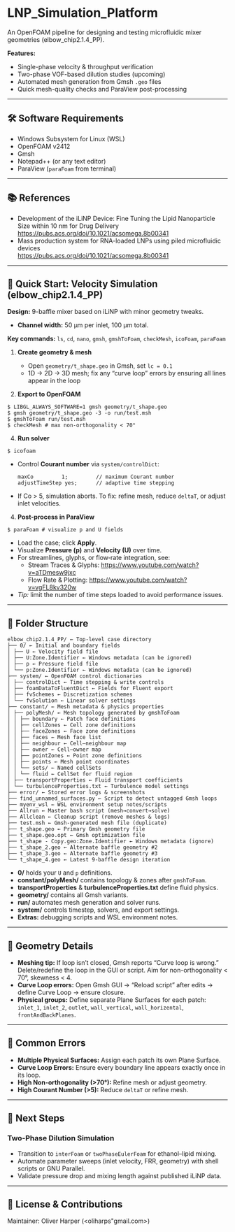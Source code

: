 # LNP_Simulation_Platform

An OpenFOAM pipeline for designing and testing microfluidic mixer geometries (elbow_chip2.1.4_PP).  

**Features:**  
- Single-phase velocity & throughput verification  
- Two-phase VOF-based dilution studies (upcoming)  
- Automated mesh generation from Gmsh `.geo` files  
- Quick mesh-quality checks and ParaView post-processing  

---

## 🛠 Software Requirements

- Windows Subsystem for Linux (WSL)  
- OpenFOAM v2412  
- Gmsh  
- Notepad++ (or any text editor)  
- ParaView (`paraFoam` from terminal)  

---

## 📚 References

- Development of the iLiNP Device: Fine Tuning the Lipid Nanoparticle Size within 10 nm for Drug Delivery  
  https://pubs.acs.org/doi/10.1021/acsomega.8b00341  
- Mass production system for RNA-loaded LNPs using piled microfluidic devices  
  https://pubs.acs.org/doi/10.1021/acsomega.8b00341  

---

## 🏁 Quick Start: Velocity Simulation (elbow_chip2.1.4_PP)

**Design:** 9-baffle mixer based on iLiNP with minor geometry tweaks.  
- **Channel width:** 50 µm per inlet, 100 µm total.  


**Key commands:** `ls`, `cd`, `nano`, `gmsh`, `gmshToFoam`, `checkMesh`, `icoFoam`, `paraFoam`

1. **Create geometry & mesh**  
   - Open `geometry/t_shape.geo` in Gmsh, set `lc = 0.1`  
   - 1D → 2D → 3D mesh; fix any “curve loop” errors by ensuring all lines appear in the loop
     
2. **Export to OpenFOAM**
```
$ LIBGL_ALWAYS_SOFTWARE=1 gmsh geometry/t_shape.geo
$ gmsh geometry/t_shape.geo -3 -o run/test.msh
$ gmshToFoam run/test.msh
$ checkMesh # max non-orthogonality < 70°
```

4. **Run solver**  
```
$ icofoam
```
- Control **Courant number** via `system/controlDict`:  
  ```
  maxCo         1;         // maximum Courant number
  adjustTimeStep yes;      // adaptive time stepping
  ```
- If Co > 5, simulation aborts. To fix: refine mesh, reduce `deltaT`, or adjust inlet velocities.

4. **Post-process in ParaView**  
```
$ paraFoam # visualize p and U fields
```
- Load the case; click **Apply**.  
- Visualize **Pressure (p)** and **Velocity (U)** over time.  
- For streamlines, glyphs, or flow‐rate integration, see:  
  - Stream Traces & Glyphs: https://www.youtube.com/watch?v=aTDmesw9jxc  
  - Flow Rate & Plotting: https://www.youtube.com/watch?v=vgFL8kv320w  
- *Tip:* limit the number of time steps loaded to avoid performance issues.

---

## 📁 Folder Structure
```text
elbow_chip2.1.4_PP/ ← Top‐level case directory
├── 0/ ← Initial and boundary fields
│ ├── U ← Velocity field file
│ ├── U:Zone.Identifier ← Windows metadata (can be ignored)
│ ├── p ← Pressure field file
│ └── p:Zone.Identifier ← Windows metadata (can be ignored)
├── system/ ← OpenFOAM control dictionaries
│ ├── controlDict ← Time stepping & write controls
│ ├── foamDataToFluentDict ← Fields for Fluent export
│ ├── fvSchemes ← Discretization schemes
│ └── fvSolution ← Linear solver settings
├── constant/ ← Mesh metadata & physics properties
│ ├── polyMesh/ ← Mesh topology generated by gmshToFoam
│ │ ├── boundary ← Patch face definitions
│ │ ├── cellZones ← Cell zone definitions
│ │ ├── faceZones ← Face zone definitions
│ │ ├── faces ← Mesh face list
│ │ ├── neighbour ← Cell–neighbour map
│ │ ├── owner ← Cell–owner map
│ │ ├── pointZones ← Point zone definitions
│ │ ├── points ← Mesh point coordinates
│ │ └── sets/ ← Named cellSets
│ │ └── fluid ← CellSet for fluid region
│ ├── transportProperties ← Fluid transport coefficients
│ └── turbulenceProperties.txt ← Turbulence model settings
├── error/ ← Stored error logs & screenshots
├── find_unnamed_surfaces.py ← Script to detect untagged Gmsh loops
├── myenv_wsl ← WSL environment setup notes/scripts
├── Allrun ← Master bash script (mesh→convert→solve)
├── Allclean ← Cleanup script (remove meshes & logs)
├── test.msh ← Gmsh-generated mesh file (duplicate)
├── t_shape.geo ← Primary Gmsh geometry file
├── t_shape.geo.opt ← Gmsh optimization file
├── t_shape - Copy.geo:Zone.Identifier ← Windows metadata (ignore)
├── t_shape_2.geo ← Alternate baffle geometry #2
├── t_shape_3.geo ← Alternate baffle geometry #3
└── t_shape_4.geo ← Latest 9-baffle design iteration
```

- **0/** holds your `U` and `p` definitions.  
- **constant/polyMesh/** contains topology & zones after `gmshToFoam`.  
- **transportProperties** & **turbulenceProperties.txt** define fluid physics.  
- **geometry/** contains all Gmsh variants.  
- **run/** automates mesh generation and solver runs.  
- **system/** controls timestep, solvers, and export settings.  
- **Extras:** debugging scripts and WSL environment notes.

---

## 📐 Geometry Details

- **Meshing tip:** If loop isn’t closed, Gmsh reports “Curve loop is wrong.” Delete/redefine the loop in the GUI or script. Aim for non-orthogonality < 70°, skewness < 4.
- **Curve Loop errors:** Open Gmsh GUI → “Reload script” after edits → define Curve Loop → ensure closure.  
- **Physical groups:** Define separate Plane Surfaces for each patch: `inlet_1`, `inlet_2`, `outlet`, `wall_vertical`, `wall_horizental`, `frontAndBackPlanes`.

---

## 🚧 Common Errors

- **Multiple Physical Surfaces:** Assign each patch its own Plane Surface.  
- **Curve Loop Errors:** Ensure every boundary line appears exactly once in its loop.  
- **High Non-orthogonality (>70°):** Refine mesh or adjust geometry.  
- **High Courant Number (>5):** Reduce `deltaT` or refine mesh.

---

## 🔮 Next Steps

### Two-Phase Dilution Simulation

- Transition to `interFoam` or `twoPhaseEulerFoam` for ethanol–lipid mixing.  
- Automate parameter sweeps (inlet velocity, FRR, geometry) with shell scripts or GNU Parallel.  
- Validate pressure drop and mixing length against published iLiNP data.

---

## 📝 License & Contributions

Maintainer: Oliver Harper (<oliharps"gmail.com>)  

